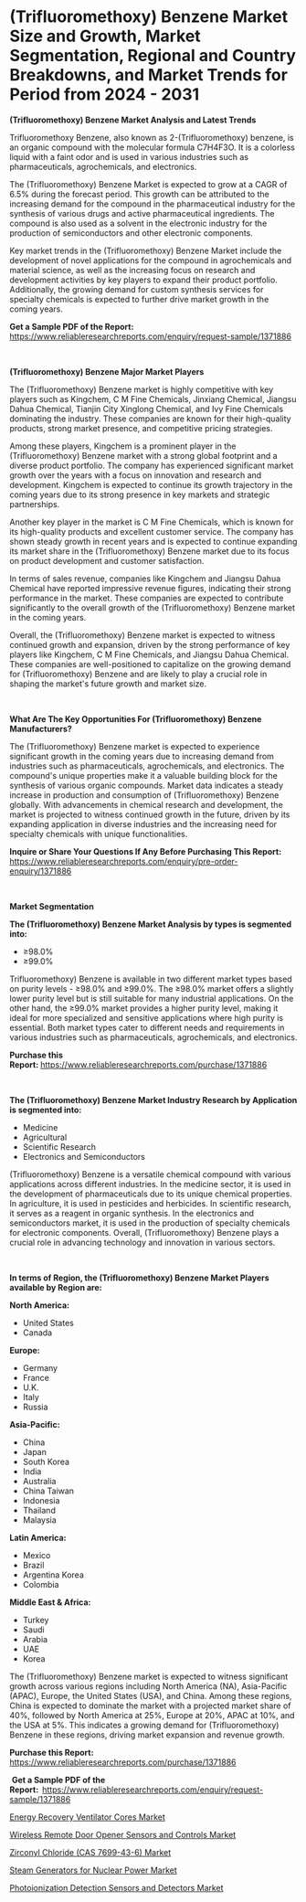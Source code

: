 <p><h1>(Trifluoromethoxy) Benzene Market Size and Growth, Market Segmentation, Regional and Country Breakdowns, and Market Trends for Period from 2024 -  2031</h1></p><p><strong>(Trifluoromethoxy) Benzene Market Analysis and Latest Trends</strong></p>
<p><p>Trifluoromethoxy Benzene, also known as 2-(Trifluoromethoxy) benzene, is an organic compound with the molecular formula C7H4F3O. It is a colorless liquid with a faint odor and is used in various industries such as pharmaceuticals, agrochemicals, and electronics.</p><p>The (Trifluoromethoxy) Benzene Market is expected to grow at a CAGR of 6.5% during the forecast period. This growth can be attributed to the increasing demand for the compound in the pharmaceutical industry for the synthesis of various drugs and active pharmaceutical ingredients. The compound is also used as a solvent in the electronic industry for the production of semiconductors and other electronic components.</p><p>Key market trends in the (Trifluoromethoxy) Benzene Market include the development of novel applications for the compound in agrochemicals and material science, as well as the increasing focus on research and development activities by key players to expand their product portfolio. Additionally, the growing demand for custom synthesis services for specialty chemicals is expected to further drive market growth in the coming years.</p></p>
<p><strong>Get a Sample PDF of the Report:&nbsp;</strong> <a href="https://www.reliableresearchreports.com/enquiry/request-sample/1371886">https://www.reliableresearchreports.com/enquiry/request-sample/1371886</a></p>
<p>&nbsp;</p>
<p><strong>(Trifluoromethoxy) Benzene Major Market Players</strong></p>
<p><p>The (Trifluoromethoxy) Benzene market is highly competitive with key players such as Kingchem, C M Fine Chemicals, Jinxiang Chemical, Jiangsu Dahua Chemical, Tianjin City Xinglong Chemical, and Ivy Fine Chemicals dominating the industry. These companies are known for their high-quality products, strong market presence, and competitive pricing strategies.</p><p>Among these players, Kingchem is a prominent player in the (Trifluoromethoxy) Benzene market with a strong global footprint and a diverse product portfolio. The company has experienced significant market growth over the years with a focus on innovation and research and development. Kingchem is expected to continue its growth trajectory in the coming years due to its strong presence in key markets and strategic partnerships.</p><p>Another key player in the market is C M Fine Chemicals, which is known for its high-quality products and excellent customer service. The company has shown steady growth in recent years and is expected to continue expanding its market share in the (Trifluoromethoxy) Benzene market due to its focus on product development and customer satisfaction.</p><p>In terms of sales revenue, companies like Kingchem and Jiangsu Dahua Chemical have reported impressive revenue figures, indicating their strong performance in the market. These companies are expected to contribute significantly to the overall growth of the (Trifluoromethoxy) Benzene market in the coming years.</p><p>Overall, the (Trifluoromethoxy) Benzene market is expected to witness continued growth and expansion, driven by the strong performance of key players like Kingchem, C M Fine Chemicals, and Jiangsu Dahua Chemical. These companies are well-positioned to capitalize on the growing demand for (Trifluoromethoxy) Benzene and are likely to play a crucial role in shaping the market's future growth and market size.</p></p>
<p>&nbsp;</p>
<p><strong>What Are The Key Opportunities For (Trifluoromethoxy) Benzene Manufacturers?</strong></p>
<p><p>The (Trifluoromethoxy) Benzene market is expected to experience significant growth in the coming years due to increasing demand from industries such as pharmaceuticals, agrochemicals, and electronics. The compound's unique properties make it a valuable building block for the synthesis of various organic compounds. Market data indicates a steady increase in production and consumption of (Trifluoromethoxy) Benzene globally. With advancements in chemical research and development, the market is projected to witness continued growth in the future, driven by its expanding application in diverse industries and the increasing need for specialty chemicals with unique functionalities.</p></p>
<p><strong>Inquire or Share Your Questions If Any Before Purchasing This Report:</strong> <a href="https://www.reliableresearchreports.com/enquiry/pre-order-enquiry/1371886">https://www.reliableresearchreports.com/enquiry/pre-order-enquiry/1371886</a></p>
<p>&nbsp;</p>
<p><strong>Market Segmentation</strong></p>
<p><strong>The (Trifluoromethoxy) Benzene Market Analysis by types is segmented into:</strong></p>
<p><ul><li>≥98.0%</li><li>≥99.0%</li></ul></p>
<p><p>Trifluoromethoxy) Benzene is available in two different market types based on purity levels - ≥98.0% and ≥99.0%. The ≥98.0% market offers a slightly lower purity level but is still suitable for many industrial applications. On the other hand, the ≥99.0% market provides a higher purity level, making it ideal for more specialized and sensitive applications where high purity is essential. Both market types cater to different needs and requirements in various industries such as pharmaceuticals, agrochemicals, and electronics.</p></p>
<p><strong>Purchase this Report:&nbsp;</strong><a href="https://www.reliableresearchreports.com/purchase/1371886">https://www.reliableresearchreports.com/purchase/1371886</a></p>
<p>&nbsp;</p>
<p><strong>The (Trifluoromethoxy) Benzene Market Industry Research by Application is segmented into:</strong></p>
<p><ul><li>Medicine</li><li>Agricultural</li><li>Scientific Research</li><li>Electronics and Semiconductors</li></ul></p>
<p><p>(Trifluoromethoxy) Benzene is a versatile chemical compound with various applications across different industries. In the medicine sector, it is used in the development of pharmaceuticals due to its unique chemical properties. In agriculture, it is used in pesticides and herbicides. In scientific research, it serves as a reagent in organic synthesis. In the electronics and semiconductors market, it is used in the production of specialty chemicals for electronic components. Overall, (Trifluoromethoxy) Benzene plays a crucial role in advancing technology and innovation in various sectors.</p></p>
<p>&nbsp;</p>
<p><strong>In terms of Region, the (Trifluoromethoxy) Benzene Market Players available by Region are:</strong></p>
<p>
    <p> <strong> North America: </strong>
        <ul>
            <li>United States</li>
            <li>Canada</li>
        </ul>
        </p> 
    <p> <strong> Europe: </strong>
        <ul>
            <li>Germany</li>
            <li>France</li>
            <li>U.K.</li>
            <li>Italy</li>
            <li>Russia</li>
        </ul>
        </p> 
    <p> <strong> Asia-Pacific: </strong>
        <ul>
            <li>China</li>
            <li>Japan</li>
            <li>South Korea</li>
            <li>India</li>
            <li>Australia</li>
            <li>China Taiwan</li>
            <li>Indonesia</li>
            <li>Thailand</li>
            <li>Malaysia</li>
        </ul>
        </p> 
    <p> <strong> Latin America: </strong>
        <ul>
            <li>Mexico</li>
            <li>Brazil</li>
            <li>Argentina Korea</li>
            <li>Colombia</li>
        </ul>
        </p> 
    <p> <strong> Middle East & Africa: </strong>
        <ul>
            <li>Turkey</li>
            <li>Saudi</li>
            <li>Arabia</li>
            <li>UAE</li>
            <li>Korea</li>
        </ul>
    </p>
    </p>
<p><p>The (Trifluoromethoxy) Benzene market is expected to witness significant growth across various regions including North America (NA), Asia-Pacific (APAC), Europe, the United States (USA), and China. Among these regions, China is expected to dominate the market with a projected market share of 40%, followed by North America at 25%, Europe at 20%, APAC at 10%, and the USA at 5%. This indicates a growing demand for (Trifluoromethoxy) Benzene in these regions, driving market expansion and revenue growth.</p></p>
<p><strong>Purchase this Report: </strong><a href="https://www.reliableresearchreports.com/purchase/1371886">https://www.reliableresearchreports.com/purchase/1371886</a></p>
<p>&nbsp;<strong>Get a Sample PDF of the Report:&nbsp;&nbsp;</strong><a href="https://www.reliableresearchreports.com/enquiry/request-sample/1371886">https://www.reliableresearchreports.com/enquiry/request-sample/1371886</a></p>
<p><strong></strong></p>
<p><p><a href="https://medium.com/@emilywong49/energy-recovery-ventilator-cores-market-insight-market-trends-growth-forecasted-from-2024-to-1a7cb4899fe5">Energy Recovery Ventilator Cores Market</a></p><p><a href="https://github.com/Angelnienowdseej3e45z3p8c/Market-Research-Report-List-1/blob/main/wireless-remote-door-opener-sensors-and-controls-market.md">Wireless Remote Door Opener Sensors and Controls Market</a></p><p><a href="https://github.com/brentleyjimmiealvaradoz4l1rea/Market-Research-Report-List-1/blob/main/zirconyl-chloride-cas-7699-43-6-market.md">Zirconyl Chloride (CAS 7699-43-6) Market</a></p><p><a href="https://medium.com/@jeanlopez1945/steam-generators-for-nuclear-power-market-insight-market-trends-growth-forecasted-from-2024-to-8674ac025e75">Steam Generators for Nuclear Power Market</a></p><p><a href="https://medium.com/@jeanlopez1945/photoionization-detection-sensors-and-detectors-market-furnishes-information-on-market-share-0686224f0095">Photoionization Detection Sensors and Detectors Market</a></p></p>